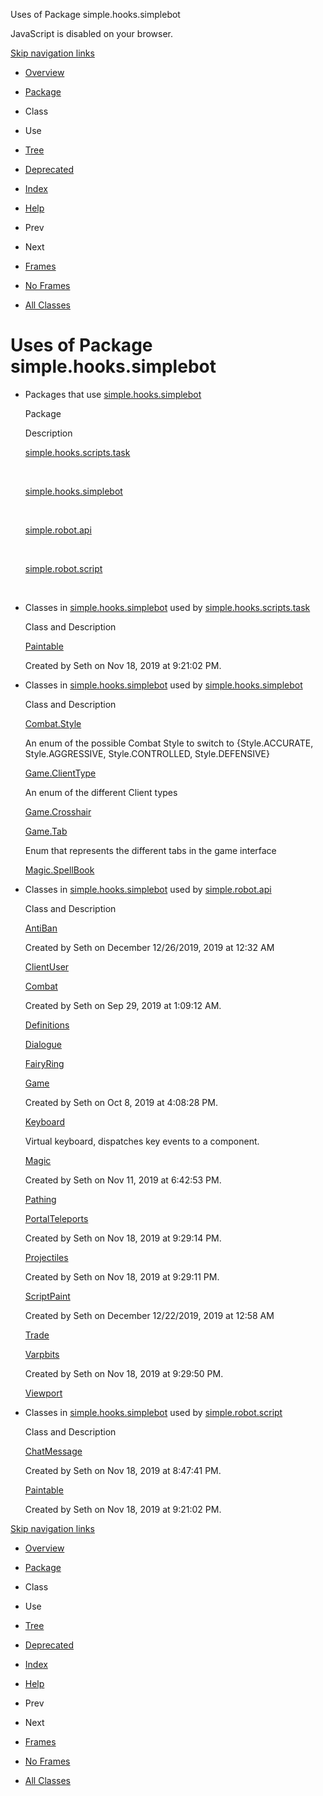 Uses of Package simple.hooks.simplebot   <!-- try { if (location.href.indexOf('is-external=true') == -1) { parent.document.title="Uses of Package simple.hooks.simplebot"; } } catch(err) { } //-->

JavaScript is disabled on your browser.

[Skip navigation links](#skip.navbar.top "Skip navigation links")

*   [Overview](../../../overview-summary.html)
*   [Package](package-summary.html)
*   Class
*   Use
*   [Tree](package-tree.html)
*   [Deprecated](../../../deprecated-list.html)
*   [Index](../../../index-files/index-1.html)
*   [Help](../../../help-doc.html)

*   Prev
*   Next

*   [Frames](../../../index.html?simple/hooks/simplebot/package-use.html)
*   [No Frames](package-use.html)

*   [All Classes](../../../allclasses-noframe.html)

<!-- allClassesLink = document.getElementById("allclasses\_navbar\_top"); if(window==top) { allClassesLink.style.display = "block"; } else { allClassesLink.style.display = "none"; } //-->

Uses of Package  
simple.hooks.simplebot
========================================

*   Packages that use [simple.hooks.simplebot](../../../simple/hooks/simplebot/package-summary.html) 
    
    Package
    
    Description
    
    [simple.hooks.scripts.task](#simple.hooks.scripts.task)
    
     
    
    [simple.hooks.simplebot](#simple.hooks.simplebot)
    
     
    
    [simple.robot.api](#simple.robot.api)
    
     
    
    [simple.robot.script](#simple.robot.script)
    
     
    
*   Classes in [simple.hooks.simplebot](../../../simple/hooks/simplebot/package-summary.html) used by [simple.hooks.scripts.task](../../../simple/hooks/scripts/task/package-summary.html) 
    
    Class and Description
    
    [Paintable](../../../simple/hooks/simplebot/class-use/Paintable.html#simple.hooks.scripts.task)
    
    Created by Seth on Nov 18, 2019 at 9:21:02 PM.
    
*   Classes in [simple.hooks.simplebot](../../../simple/hooks/simplebot/package-summary.html) used by [simple.hooks.simplebot](../../../simple/hooks/simplebot/package-summary.html) 
    
    Class and Description
    
    [Combat.Style](../../../simple/hooks/simplebot/class-use/Combat.Style.html#simple.hooks.simplebot)
    
    An enum of the possible Combat Style to switch to {Style.ACCURATE, Style.AGGRESSIVE, Style.CONTROLLED, Style.DEFENSIVE}
    
    [Game.ClientType](../../../simple/hooks/simplebot/class-use/Game.ClientType.html#simple.hooks.simplebot)
    
    An enum of the different Client types
    
    [Game.Crosshair](../../../simple/hooks/simplebot/class-use/Game.Crosshair.html#simple.hooks.simplebot) 
    
    [Game.Tab](../../../simple/hooks/simplebot/class-use/Game.Tab.html#simple.hooks.simplebot)
    
    Enum that represents the different tabs in the game interface
    
    [Magic.SpellBook](../../../simple/hooks/simplebot/class-use/Magic.SpellBook.html#simple.hooks.simplebot) 
    
*   Classes in [simple.hooks.simplebot](../../../simple/hooks/simplebot/package-summary.html) used by [simple.robot.api](../../../simple/robot/api/package-summary.html) 
    
    Class and Description
    
    [AntiBan](../../../simple/hooks/simplebot/class-use/AntiBan.html#simple.robot.api)
    
    Created by Seth on December 12/26/2019, 2019 at 12:32 AM
    
    [ClientUser](../../../simple/hooks/simplebot/class-use/ClientUser.html#simple.robot.api) 
    
    [Combat](../../../simple/hooks/simplebot/class-use/Combat.html#simple.robot.api)
    
    Created by Seth on Sep 29, 2019 at 1:09:12 AM.
    
    [Definitions](../../../simple/hooks/simplebot/class-use/Definitions.html#simple.robot.api) 
    
    [Dialogue](../../../simple/hooks/simplebot/class-use/Dialogue.html#simple.robot.api) 
    
    [FairyRing](../../../simple/hooks/simplebot/class-use/FairyRing.html#simple.robot.api) 
    
    [Game](../../../simple/hooks/simplebot/class-use/Game.html#simple.robot.api)
    
    Created by Seth on Oct 8, 2019 at 4:08:28 PM.
    
    [Keyboard](../../../simple/hooks/simplebot/class-use/Keyboard.html#simple.robot.api)
    
    Virtual keyboard, dispatches key events to a component.
    
    [Magic](../../../simple/hooks/simplebot/class-use/Magic.html#simple.robot.api)
    
    Created by Seth on Nov 11, 2019 at 6:42:53 PM.
    
    [Pathing](../../../simple/hooks/simplebot/class-use/Pathing.html#simple.robot.api) 
    
    [PortalTeleports](../../../simple/hooks/simplebot/class-use/PortalTeleports.html#simple.robot.api)
    
    Created by Seth on Nov 18, 2019 at 9:29:14 PM.
    
    [Projectiles](../../../simple/hooks/simplebot/class-use/Projectiles.html#simple.robot.api)
    
    Created by Seth on Nov 18, 2019 at 9:29:11 PM.
    
    [ScriptPaint](../../../simple/hooks/simplebot/class-use/ScriptPaint.html#simple.robot.api)
    
    Created by Seth on December 12/22/2019, 2019 at 12:58 AM
    
    [Trade](../../../simple/hooks/simplebot/class-use/Trade.html#simple.robot.api) 
    
    [Varpbits](../../../simple/hooks/simplebot/class-use/Varpbits.html#simple.robot.api)
    
    Created by Seth on Nov 18, 2019 at 9:29:50 PM.
    
    [Viewport](../../../simple/hooks/simplebot/class-use/Viewport.html#simple.robot.api) 
    
*   Classes in [simple.hooks.simplebot](../../../simple/hooks/simplebot/package-summary.html) used by [simple.robot.script](../../../simple/robot/script/package-summary.html) 
    
    Class and Description
    
    [ChatMessage](../../../simple/hooks/simplebot/class-use/ChatMessage.html#simple.robot.script)
    
    Created by Seth on Nov 18, 2019 at 8:47:41 PM.
    
    [Paintable](../../../simple/hooks/simplebot/class-use/Paintable.html#simple.robot.script)
    
    Created by Seth on Nov 18, 2019 at 9:21:02 PM.
    

[Skip navigation links](#skip.navbar.bottom "Skip navigation links")

*   [Overview](../../../overview-summary.html)
*   [Package](package-summary.html)
*   Class
*   Use
*   [Tree](package-tree.html)
*   [Deprecated](../../../deprecated-list.html)
*   [Index](../../../index-files/index-1.html)
*   [Help](../../../help-doc.html)

*   Prev
*   Next

*   [Frames](../../../index.html?simple/hooks/simplebot/package-use.html)
*   [No Frames](package-use.html)

*   [All Classes](../../../allclasses-noframe.html)

<!-- allClassesLink = document.getElementById("allclasses\_navbar\_bottom"); if(window==top) { allClassesLink.style.display = "block"; } else { allClassesLink.style.display = "none"; } //-->
